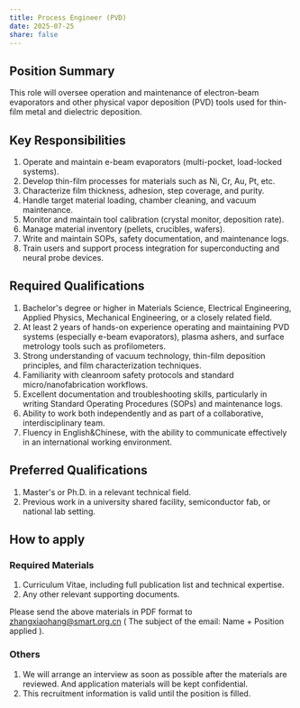 ```yaml
---
title: Process Engineer (PVD)
date: 2025-07-25
share: false
---
```

<!--more-->

## Position Summary
This role will oversee operation and maintenance of electron-beam evaporators and other physical vapor deposition (PVD) tools used for thin-film metal and dielectric deposition.

## Key Responsibilities
1. Operate and maintain e-beam evaporators (multi-pocket, load-locked systems).
2. Develop thin-film processes for materials such as Ni, Cr, Au, Pt, etc.
3. Characterize film thickness, adhesion, step coverage, and purity.
4. Handle target material loading, chamber cleaning, and vacuum maintenance.
5. Monitor and maintain tool calibration (crystal monitor, deposition rate).
6. Manage material inventory (pellets, crucibles, wafers).
7. Write and maintain SOPs, safety documentation, and maintenance logs.
8. Train users and support process integration for superconducting and neural probe devices.

## Required Qualifications
1. Bachelor's degree or higher in Materials Science, Electrical Engineering, Applied Physics, Mechanical Engineering, or a closely related field.
2. At least 2 years of hands-on experience operating and maintaining PVD systems (especially e-beam evaporators), plasma ashers, and surface metrology tools such as profilometers.
3. Strong understanding of vacuum technology, thin-film deposition principles, and film characterization techniques.
4. Familiarity with cleanroom safety protocols and standard micro/nanofabrication workflows.
5. Excellent documentation and troubleshooting skills, particularly in writing Standard Operating Procedures (SOPs) and maintenance logs.
6. Ability to work both independently and as part of a collaborative, interdisciplinary team.
7. Fluency in English&Chinese, with the ability to communicate effectively in an international working environment.

## Preferred Qualifications
1. Master's or Ph.D. in a relevant technical field.
2. Previous work in a university shared facility, semiconductor fab, or national lab setting.

## How to apply

### Required Materials
1. Curriculum Vitae, including full publication list and technical expertise.
2. Any other relevant supporting documents.

Please send the above materials in PDF format to zhangxiaohang@smart.org.cn
( The subject of the email: Name + Position applied ).

### Others
1. We will arrange an interview as soon as possible after the materials are reviewed. And application materials will be kept confidential.
2. This recruitment information is valid until the position is filled.